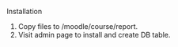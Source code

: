 Installation

1. Copy files to /moodle/course/report.
2. Visit admin page to install and create DB table.